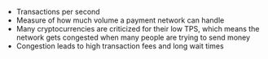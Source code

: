 - Transactions per second
- Measure of how much volume a payment network can handle
- Many cryptocurrencies are criticized for their low TPS, which means the network gets congested when many people are trying to send money
- Congestion leads to high transaction fees and long wait times